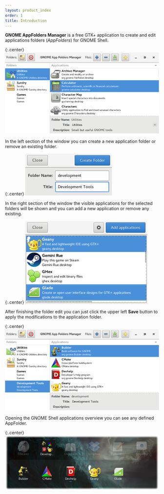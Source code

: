 ```yaml
---
layout: product_index
order: 1
title: Introduction
---
```

**GNOME AppFolders Manager** is a free GTK+ application to create and edit
applications folders (*AppFolders*) for GNOME Shell.

{:.center}
![Main window](/resources/gnome-appfolders-manager/archive/latest/english/main.png)
          
In the left section of the window you can create a new application folder or
remove an existing folder.

{:.center}
![Create new folder window](/resources/gnome-appfolders-manager/archive/latest/english/create-folder.png)

In the right section of the window the visible applications for the selected
folders will be shown and you can add a new application or remove any existing.

{:.center}
![Add new applications window](/resources/gnome-appfolders-manager/archive/latest/english/add-applications.png)

After finishing the folder edit you can just click the upper left **Save**
button to apply the modifications to the application folder.

{:.center}
![Main window with new AppFolder](/resources/gnome-appfolders-manager/archive/latest/english/main-with-new-appfolder.png)

Opening the GNOME Shell applications overview you can see any defined AppFolder.

{:.center}
![GNOME Shell new Application Folder](/resources/gnome-appfolders-manager/archive/latest/english/gnome-shell-appfolder.png)
